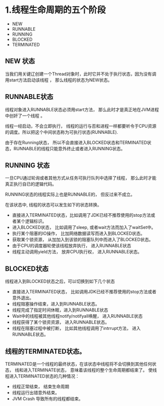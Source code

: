 # 1.线程生命周期的五个阶段
- NEW
- RUNNABLE
- RUNNING
- BLOCKED
- TERMINATED

## NEW 状态
当我们用关键辽创建一个Thread对象时，此时它并不处于执行状态，因为没有调用start方法启动该线程 ， 那么线程的状态为NEW状态。

## RUNNABLE状态
线程对象进入RUNNABLE状态必须用start方法， 那么此时才是真正地在JVM进程中创奸了一个线程 。

线程一经启动，不会立即执行， 线程的运行与否和进程一样都要听令于CPU资源的调度。所以把这个中间状态称为可执行状态(RUNNABLE).

由于存在Running状态， 所以不会直接进入BLOCKED状态和TERMINATED状态，RUNNABLE的线程只能意外终止或者进入RUNNING状态。

## RUNNING 状态
一旦CPU通过轮询或者其他方式从任务可执行队列中选择了线程， 那么此时才能真正执行自已的逻辑代码。 

RUNNING状态的线程实际上也是RUNNABLE的， 但反过来不成立。

在该状态中, 线程的状态可以发生如下的状态转换。
- 直接进入TERMINATED状态，比如调用了JDK已经不推荐使用的stop方法或者某个逻辑标识。
- 进入BLOCKED状态， 比如调用了sleep, 或者wait方法而加入了waitSet中。
- 执行某个阻塞的IO操作， 比加网络数据读写而进入到BLOCKED状态。
- 获取某个锁资源， 从加加入到该锁的阻塞队列中而进入了BLOCKED状态。
- 由于CPU的调度器轮使该线程放弃执行， 进入RUNNABLE状态
- 线程主动调用yield方法， 放弃CPU执行权， 进入RUNNABLE状态。

## BLOCKED状态
线程进入到BLOCKED状态之后，可以切换到如下几个状态
- 直接进入TERMINATED状态， 比如调用JDK已经不推荐使用的stop方法或者意外退出。
- 线程阻塞操作结束，进入到RUNNABLE状态。
- 线程完成了指定时间休眠，进入到RUNNABLE状态
- Wait中的线程被其他线程notify/notifyall唤醒， 进入RUNNABLE状态
- 线程获得了某个锁资资源， 进入RUNNABLE状态。
- 线程在阻塞过程中被打断， 比如其他线程调用了intrrupt方法， 进入RUNNABLE状态。

## 线程的TERMINATED状态。
TERMINATED是一个线程的最终状态，在该状态中线程将不会切换到其他任何状态， 线和进入TERMINATE状态， 意味着该线程的整个生命周期都结束了。
 使线程进入TERMINATED状态的几种情况：
 - 线程正常结束， 结束生命周期
 - 线程运行出错意外结束。
 - JVM Crash 导致所有的线程都结束。